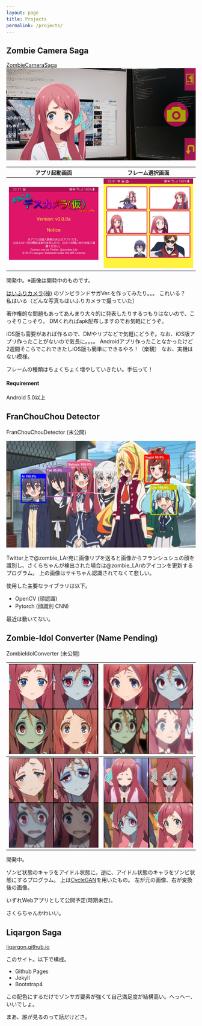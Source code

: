 ```yaml
---
layout: page
title: Projects
permalink: /projects/
---
```


## Zombie Camera Saga

<a class="h5 text-zombie-y" href="https://github.com/liqargon/ZombieCameraSaga"><i class="fab fa-github mx-1"></i>ZombieCameraSaga</a>
![](/images/zcs3.jpg)

|アプリ起動画面|フレーム選択画面|
|---|---|
|![](/images/zcs2.jpg)|![](/images/zcs4.jpg)|

開発中。※画像は開発中のものです。

[はいふりカメラ(神)](https://play.google.com/store/apps/details?id=com.haifuriapp)
のゾンビランドサガVer.を作ってみたり。。。
これいる？　私はいる（どんな写真もはいふりカメラで撮っていた）

著作権的な問題もあってあんまり大々的に発表したりするつもりはないので、こっそりこっそり。
DMくれればapk配布しますのでお気軽にどうぞ。

iOS版も需要があれば作るので、DMやリプなどで気軽にどうぞ。なお、iOS版アプリ作ったことがないので気長に。。。。
Androidアプリ作ったことなかったけど2週間そこらでこれできたしiOS版も簡単にできるやろ！（楽観）
なお、実機はない模様。

フレームの種類はちょくちょく増やしていきたい。手伝って！

#### Requirement

Android 5.0以上


## FranChouChou Detector

<a class="h5 text-zombie-y"><i class="fab fa-github mx-1"></i>FranChouChouDetector (未公開)</a>

![](/images/fccd1.jpg)

Twitter上で@zombie_LAr宛に画像リプを送ると画像からフランシュシュの顔を識別し、さくらちゃんが検出された場合は@zombie_LArのアイコンを更新するプログラム。
上の画像はサキちゃん認識されてなくて悲しい。

使用した主要なライブラリは以下。
- OpenCV (顔認識)
- Pytorch (顔識別 CNN)

最近は動いてない。

## Zombie-Idol Converter (Name Pending)

<a class="h5 text-zombie-y"><i class="fab fa-github mx-1"></i>ZombieIdolConverter (未公開)</a>

|![](/images/zic1.png)|![](/images/zic2.png)|
|---|---|
|![](/images/zic3.png)|![](/images/zic4.png)|

開発中。

ゾンビ状態のキャラをアイドル状態に。逆に、アイドル状態のキャラをゾンビ状態にするプログラム。
上は[CycleGAN](https://arxiv.org/abs/1703.10593)を用いたもの。
左が元の画像、右が変換後の画像。

いずれWebアプリとして公開予定(時期未定)。

さくらちゃんかわいい。

## Liqargon Saga

<a class="h5 text-zombie-y" href="https://github.com/liqargon/liqargon.github.io"><i class="fab fa-github mx-1"></i>liqargon.github.io</a>

このサイト。以下で構成。

- Github Pages
- Jekyll
- Bootstrap4

この配色にするだけでゾンサガ要素が強くて自己満足度が結構高い。へっへー、いいでしょ。

まあ、誰が見るのって話だけどさ。

